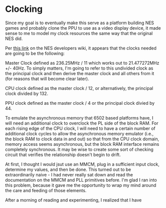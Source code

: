 # Clocking
Since my goal is to eventually make this serve as a platform building NES games
and probably clone the PPU to use as a video display device, it made sense to me
to model my clock resources the same way that the original NES did.

Per [this link](https://www.nesdev.org/wiki/Cycle_reference_chart) on the NES
developers wiki, it appears that the clocks needed are going to be the
following:

Master Clock defined as 236.25MHz / 11 which works out to 21.477272MHz +/- 40Hz.
To simply matters, I'm going to refer to this undivided clock as the principal clock and then
derive the master clock and all others from it (for reasons that will become clear later).

CPU clock defined as the master clock / 12, or alternatively, the principal
clock divided by 132.

PPU clock defined as the master clock / 4 or the principal clock divied by 44.

To emulate the asynchronous memory that 6502 based platforms have, I will need
an additional clock to overclock the PL side of the block RAM.  For each rising
edge of the CPU clock, I will need to have a certain number of additional clock
cycles to allow the asynchronous memory emulator (i.e., the block RAM to clock
data in and out) so that from the CPU clock domain, memory access seems
asynchronous, but the block RAM interface remains completely synchronous.  It
may be wise to create some sort of checking circuit that verifies the
relationship doesn't begin to drift.

At first, I thought I would jsut use an MMCM, plug in a sufficient input clock,
determine my values, and then be done.  This turned out to be extraordinarily
naive - I had never really sat down and read the documentation on the MMCM and
PLL primitives before.  I'm glad I ran into this problem, because it gave me the
opportunity to wrap my mind around the care and feeding of those elements.

After a morning of reading and experimenting, I realized that I have 
